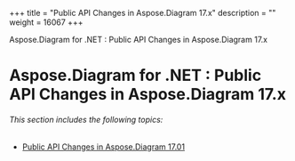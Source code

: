 +++
title = "Public API Changes in Aspose.Diagram 17.x" 
description = "" 
weight = 16067 
+++

Aspose.Diagram for .NET : Public API Changes in Aspose.Diagram 17.x  

# Aspose.Diagram for .NET : Public API Changes in Aspose.Diagram 17.x


###### This section includes the following topics:

*   [Public API Changes in Aspose.Diagram 17.01](https://docs2.aspose.com/diagram/net/developerguide/knowledgebase/migratingfromearlierversionsofasposediagram/publicapichangesinasposediagram17x/public+api+changes+in+aspose.diagram+17.01)

